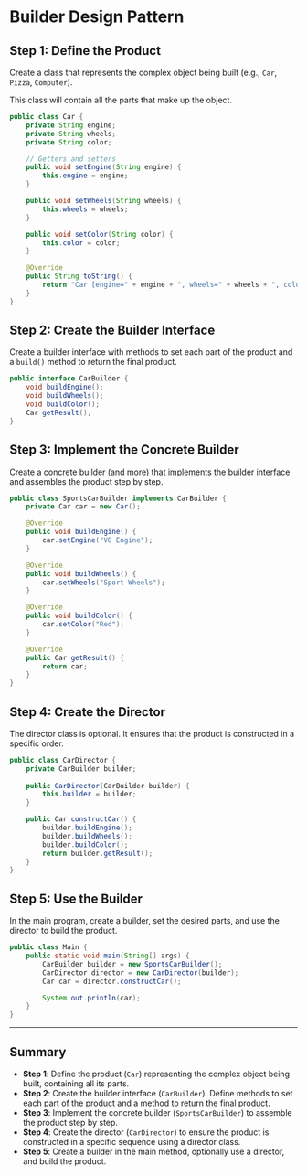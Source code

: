 # Builder Design Pattern

## Step 1: Define the Product
Create a class that represents the complex object being built (e.g., `Car`, `Pizza`, `Computer`). 

This class will contain all the parts that make up the object.

```java
public class Car {
    private String engine;
    private String wheels;
    private String color;

    // Getters and setters
    public void setEngine(String engine) {
        this.engine = engine;
    }

    public void setWheels(String wheels) {
        this.wheels = wheels;
    }

    public void setColor(String color) {
        this.color = color;
    }

    @Override
    public String toString() {
        return "Car [engine=" + engine + ", wheels=" + wheels + ", color=" + color + "]";
    }
}
```

## Step 2: Create the Builder Interface
Create a builder interface with methods to set each part of the product and a `build()` method to return the final product.

```java
public interface CarBuilder {
    void buildEngine();
    void buildWheels();
    void buildColor();
    Car getResult();
}
```

## Step 3: Implement the Concrete Builder
Create a concrete builder (and more) that implements the builder interface and assembles the product step by step.

```java
public class SportsCarBuilder implements CarBuilder {
    private Car car = new Car();

    @Override
    public void buildEngine() {
        car.setEngine("V8 Engine");
    }

    @Override
    public void buildWheels() {
        car.setWheels("Sport Wheels");
    }

    @Override
    public void buildColor() {
        car.setColor("Red");
    }

    @Override
    public Car getResult() {
        return car;
    }
}
```

## Step 4: Create the Director
The director class is optional. It ensures that the product is constructed in a specific order.


```java
public class CarDirector {
    private CarBuilder builder;
    
    public CarDirector(CarBuilder builder) {
        this.builder = builder;
    }

    public Car constructCar() {
        builder.buildEngine();
        builder.buildWheels();
        builder.buildColor();
        return builder.getResult();
    }
}
```

## Step 5: Use the Builder
In the main program, create a builder, set the desired parts, and use the director to build the product.

```java
public class Main {
    public static void main(String[] args) {
        CarBuilder builder = new SportsCarBuilder();
        CarDirector director = new CarDirector(builder);
        Car car = director.constructCar();

        System.out.println(car);
    }
}
```

---

## Summary
- **Step 1**: Define the product (`Car`) representing the complex object being built, containing all its parts.
- **Step 2**: Create the builder interface (`CarBuilder`). Define methods to set each part of the product and a method to return the final product.
- **Step 3**: Implement the concrete builder (`SportsCarBuilder`) to assemble the product step by step.
- **Step 4**: Create the director (`CarDirector`) to ensure the product is constructed in a specific sequence using a director class.
- **Step 5**: Create a builder in the main method, optionally use a director, and build the product.